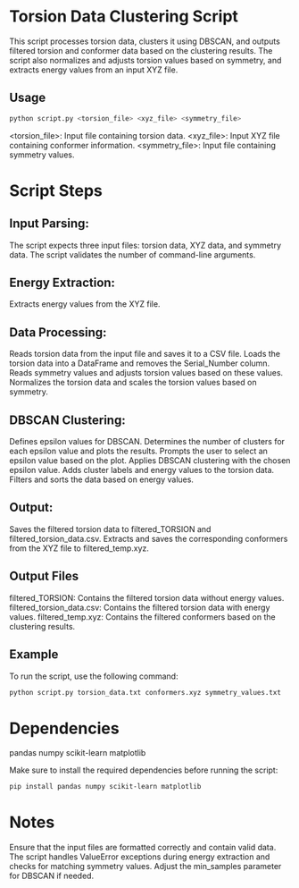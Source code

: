 # Torsion Data Clustering Script

This script processes torsion data, clusters it using DBSCAN, and outputs filtered torsion and conformer data based on the clustering results. The script also normalizes and adjusts torsion values based on symmetry, and extracts energy values from an input XYZ file.

## Usage

```bash
python script.py <torsion_file> <xyz_file> <symmetry_file>

```
<torsion_file>: Input file containing torsion data.
<xyz_file>: Input XYZ file containing conformer information.
<symmetry_file>: Input file containing symmetry values.

# Script Steps

## Input Parsing:
The script expects three input files: torsion data, XYZ data, and symmetry data.
The script validates the number of command-line arguments.

## Energy Extraction:
Extracts energy values from the XYZ file.

## Data Processing:
Reads torsion data from the input file and saves it to a CSV file.
Loads the torsion data into a DataFrame and removes the Serial_Number column.
Reads symmetry values and adjusts torsion values based on these values.
Normalizes the torsion data and scales the torsion values based on symmetry.

## DBSCAN Clustering:
Defines epsilon values for DBSCAN.
Determines the number of clusters for each epsilon value and plots the results.
Prompts the user to select an epsilon value based on the plot.
Applies DBSCAN clustering with the chosen epsilon value.
Adds cluster labels and energy values to the torsion data.
Filters and sorts the data based on energy values.

## Output:
Saves the filtered torsion data to filtered_TORSION and filtered_torsion_data.csv.
Extracts and saves the corresponding conformers from the XYZ file to filtered_temp.xyz.

## Output Files
filtered_TORSION: Contains the filtered torsion data without energy values.
filtered_torsion_data.csv: Contains the filtered torsion data with energy values.
filtered_temp.xyz: Contains the filtered conformers based on the clustering results.

## Example
To run the script, use the following command:

```bash
python script.py torsion_data.txt conformers.xyz symmetry_values.txt
```
# Dependencies
pandas
numpy
scikit-learn
matplotlib

Make sure to install the required dependencies before running the script:
```bash
pip install pandas numpy scikit-learn matplotlib
```
# Notes
Ensure that the input files are formatted correctly and contain valid data.
The script handles ValueError exceptions during energy extraction and checks for matching symmetry values.
Adjust the min_samples parameter for DBSCAN if needed.